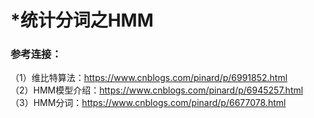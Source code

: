 # *统计分词之HMM
### 参考连接：<br>
（1）维比特算法：https://www.cnblogs.com/pinard/p/6991852.html<br>
（2）HMM模型介绍：https://www.cnblogs.com/pinard/p/6945257.html<br>
（3）HMM分词：https://www.cnblogs.com/pinard/p/6677078.html<br>

